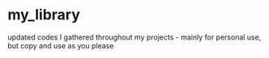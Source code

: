 # my_library
updated codes I gathered throughout my projects - mainly for personal use, but copy and use as you please
